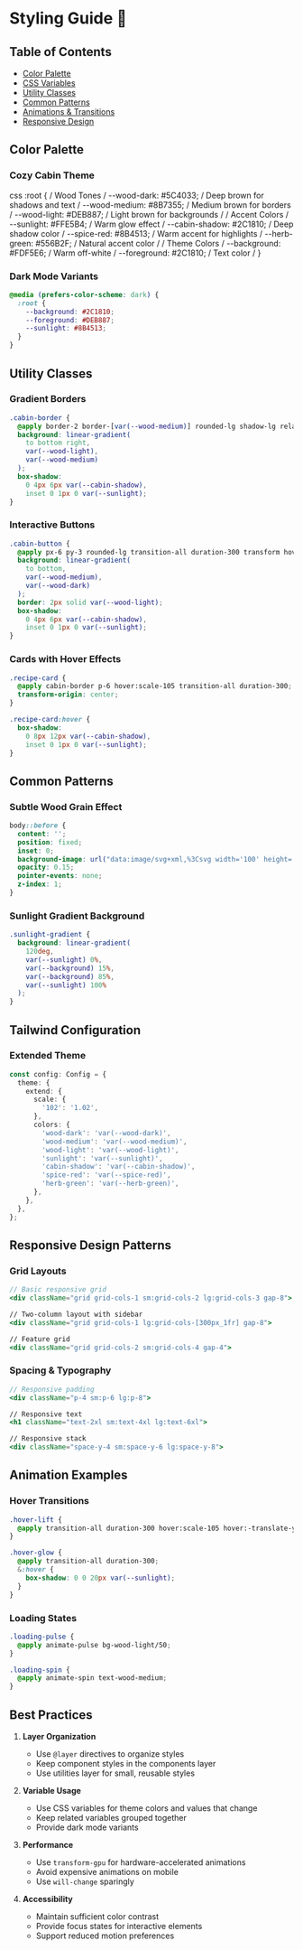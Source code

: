 # Styling Guide 🎨

## Table of Contents
- [Color Palette](#color-palette)
- [CSS Variables](#css-variables)
- [Utility Classes](#utility-classes)
- [Common Patterns](#common-patterns)
- [Animations & Transitions](#animations--transitions)
- [Responsive Design](#responsive-design)

## Color Palette

### Cozy Cabin Theme

css
:root {
/ Wood Tones /
--wood-dark: #5C4033; / Deep brown for shadows and text /
--wood-medium: #8B7355; / Medium brown for borders /
--wood-light: #DEB887; / Light brown for backgrounds /
/ Accent Colors /
--sunlight: #FFE5B4; / Warm glow effect /
--cabin-shadow: #2C1810; / Deep shadow color /
--spice-red: #8B4513; / Warm accent for highlights /
--herb-green: #556B2F; / Natural accent color /
/ Theme Colors /
--background: #FDF5E6; / Warm off-white /
--foreground: #2C1810; / Text color /
}

### Dark Mode Variants

```css
@media (prefers-color-scheme: dark) {
  :root {
    --background: #2C1810;
    --foreground: #DEB887;
    --sunlight: #8B4513;
  }
}
```

## Utility Classes

### Gradient Borders

```css
.cabin-border {
  @apply border-2 border-[var(--wood-medium)] rounded-lg shadow-lg relative;
  background: linear-gradient(
    to bottom right,
    var(--wood-light),
    var(--wood-medium)
  );
  box-shadow: 
    0 4px 6px var(--cabin-shadow),
    inset 0 1px 0 var(--sunlight);
}
```

### Interactive Buttons
```css
.cabin-button {
  @apply px-6 py-3 rounded-lg transition-all duration-300 transform hover:scale-105;
  background: linear-gradient(
    to bottom,
    var(--wood-medium),
    var(--wood-dark)
  );
  border: 2px solid var(--wood-light);
  box-shadow: 
    0 4px 6px var(--cabin-shadow),
    inset 0 1px 0 var(--sunlight);
}
```

### Cards with Hover Effects
```css
.recipe-card {
  @apply cabin-border p-6 hover:scale-105 transition-all duration-300;
  transform-origin: center;
}

.recipe-card:hover {
  box-shadow: 
    0 8px 12px var(--cabin-shadow),
    inset 0 1px 0 var(--sunlight);
}
```

## Common Patterns

### Subtle Wood Grain Effect
```css
body::before {
  content: '';
  position: fixed;
  inset: 0;
  background-image: url("data:image/svg+xml,%3Csvg width='100' height='100' viewBox='0 0 100 100' xmlns='http://www.w3.org/2000/svg'%3E%3Cfilter id='noise'%3E%3CfeTurbulence type='fractalNoise' baseFrequency='0.15' numOctaves='4' stitchTiles='stitch'/%3E%3C/filter%3E%3Crect width='100' height='100' filter='url(%23noise)' opacity='0.1'/%3E%3C/svg%3E");
  opacity: 0.15;
  pointer-events: none;
  z-index: 1;
}
```

### Sunlight Gradient Background
```css
.sunlight-gradient {
  background: linear-gradient(
    120deg,
    var(--sunlight) 0%,
    var(--background) 15%,
    var(--background) 85%,
    var(--sunlight) 100%
  );
}
```

## Tailwind Configuration

### Extended Theme
```typescript
const config: Config = {
  theme: {
    extend: {
      scale: {
        '102': '1.02',
      },
      colors: {
        'wood-dark': 'var(--wood-dark)',
        'wood-medium': 'var(--wood-medium)',
        'wood-light': 'var(--wood-light)',
        'sunlight': 'var(--sunlight)',
        'cabin-shadow': 'var(--cabin-shadow)',
        'spice-red': 'var(--spice-red)',
        'herb-green': 'var(--herb-green)',
      },
    },
  },
};
```

## Responsive Design Patterns

### Grid Layouts
```jsx
// Basic responsive grid
<div className="grid grid-cols-1 sm:grid-cols-2 lg:grid-cols-3 gap-8">

// Two-column layout with sidebar
<div className="grid grid-cols-1 lg:grid-cols-[300px_1fr] gap-8">

// Feature grid
<div className="grid grid-cols-2 sm:grid-cols-4 gap-4">
```

### Spacing & Typography
```jsx
// Responsive padding
<div className="p-4 sm:p-6 lg:p-8">

// Responsive text
<h1 className="text-2xl sm:text-4xl lg:text-6xl">

// Responsive stack
<div className="space-y-4 sm:space-y-6 lg:space-y-8">
```

## Animation Examples

### Hover Transitions
```css
.hover-lift {
  @apply transition-all duration-300 hover:scale-105 hover:-translate-y-1;
}

.hover-glow {
  @apply transition-all duration-300;
  &:hover {
    box-shadow: 0 0 20px var(--sunlight);
  }
}
```

### Loading States
```css
.loading-pulse {
  @apply animate-pulse bg-wood-light/50;
}

.loading-spin {
  @apply animate-spin text-wood-medium;
}
```

## Best Practices

1. **Layer Organization**
   - Use `@layer` directives to organize styles
   - Keep component styles in the components layer
   - Use utilities layer for small, reusable styles

2. **Variable Usage**
   - Use CSS variables for theme colors and values that change
   - Keep related variables grouped together
   - Provide dark mode variants

3. **Performance**
   - Use `transform-gpu` for hardware-accelerated animations
   - Avoid expensive animations on mobile
   - Use `will-change` sparingly

4. **Accessibility**
   - Maintain sufficient color contrast
   - Provide focus states for interactive elements
   - Support reduced motion preferences
